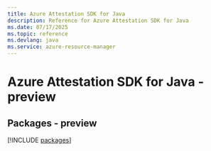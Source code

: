 ```yaml
---
title: Azure Attestation SDK for Java
description: Reference for Azure Attestation SDK for Java
ms.date: 07/17/2025
ms.topic: reference
ms.devlang: java
ms.service: azure-resource-manager
---
```

# Azure Attestation SDK for Java - preview
## Packages - preview
[!INCLUDE [packages](attestation-index.md)]
